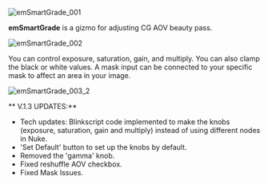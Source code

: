![emSmartGrade_001](https://github.com/user-attachments/assets/c8d7c172-3d07-4a7f-98ec-9ab166102205)

**emSmartGrade** is a gizmo for adjusting CG AOV beauty pass.

![emSmartGrade_002](https://github.com/user-attachments/assets/87d2f135-f000-4d08-ac81-fd170443a384)

You can control exposure, saturation, gain, and multiply. You can also clamp the black or white values. A mask input can be connected to your specific mask to affect an area in your image.

![emSmartGrade_003_2](https://github.com/user-attachments/assets/4f81c62d-ec85-4d75-8319-aad84cec198c)

** V.1.3 UPDATES:**
- Tech updates: Blinkscript code implemented to make the knobs (exposure, saturation, gain and multiply) instead of using different nodes in Nuke.
- 'Set Default' button to set up the knobs by default.
- Removed the 'gamma' knob.
- Fixed reshuffle AOV checkbox.
- Fixed Mask Issues.
